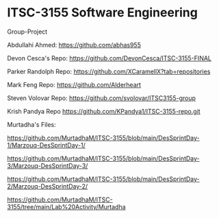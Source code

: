 # ITSC-3155 Software Engineering
 


                      

Group-Project

Abdullahi Ahmed: https://github.com/abhas955

Devon Cesca's Repo: https://github.com/DevonCesca/ITSC-3155-FINAL

Parker Randolph Repo: https://github.com/XCaramellX?tab=repositories

Mark Feng Repo: https://github.com/Alderheart

Steven Volovar Repo: https://github.com/svolovar/ITSC3155-group


Krish Pandya Repo  https://github.com/KPandya1/ITSC-3155-repo.git

Murtadha's Files:

https://github.com/MurtadhaM/ITSC-3155/blob/main/DesSprintDay-1/Marzouq-DesSprintDay-1/

https://github.com/MurtadhaM/ITSC-3155/blob/main/DesSprintDay-3/Marzouq-DesSprintDay-3/

https://github.com/MurtadhaM/ITSC-3155/blob/main/DesSprintDay-2/Marzouq-DesSprintDay-2/

https://github.com/MurtadhaM/ITSC-3155/tree/main/Lab%20Activity/Murtadha
 
 
